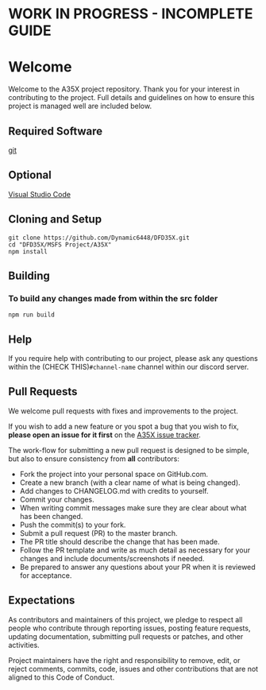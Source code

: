 # WORK IN PROGRESS - INCOMPLETE GUIDE
# Welcome

Welcome to the A35X project repository. Thank you for your interest in contributing to the project. Full details and guidelines on how to ensure this project is managed well are included below.

## Required Software

[git](https://git-scm.com/downloads)

## Optional

[Visual Studio Code](https://code.visualstudio.com/download)

## Cloning and Setup

```shell
git clone https://github.com/Dynamic6448/DFD35X.git
cd "DFD35X/MSFS Project/A35X"
npm install
```

## Building

### To build any changes made from within the src folder
```shell
npm run build
```

## Help
If you require help with contributing to our project, please ask any questions within the (CHECK THIS)`#channel-name` channel within our discord server.

## Pull Requests

We welcome pull requests with fixes and improvements to the project.

If you wish to add a new feature or you spot a bug that you wish to fix, **please open an issue for it first** on the [A35X issue tracker](https://github.com/Dynamic6448/DFD35X/issues).

The work-flow for submitting a new pull request is designed to be simple, but also to ensure consistency from **all** contributors:
* Fork the project into your personal space on GitHub.com.
* Create a new branch (with a clear name of what is being changed).
* Add changes to CHANGELOG.md with credits to yourself.
* Commit your changes.
* When writing commit messages make sure they are clear about what has been changed.
* Push the commit(s) to your fork.
* Submit a pull request (PR) to the master branch.
* The PR title should describe the change that has been made.
* Follow the PR template and write as much detail as necessary for your changes and include documents/screenshots if needed.
* Be prepared to answer any questions about your PR when it is reviewed for acceptance.

## Expectations
As contributors and maintainers of this project, we pledge to respect all people who contribute through reporting issues, posting feature requests, updating documentation, submitting pull requests or patches, and other activities.

Project maintainers have the right and responsibility to remove, edit, or reject comments, commits, code, issues and other contributions that are not aligned to this Code of Conduct.
